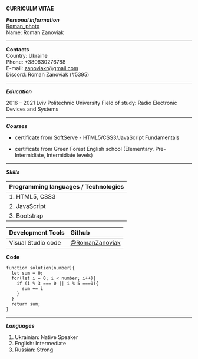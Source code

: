 **CURRICULM VITAE**

**_Personal information_**  
[Roman_photo](img/Roman_photo.jpg)  
Name: Roman Zanoviak

---

**Contacts**  
Country: Ukraine  
Phone: +380630276788  
E-mail: [zanoviakr@gmail.com](zanoviakr@gmail.com)  
Discord: Roman Zanoviak (#5395)

---

**_Education_**

2016 – 2021 Lviv Politechnic University Field of study: Radio Electronic Devices and Systems

---

**_Courses_**

- certificate from SoftServe - HTML5/CSS3/JavaScript Fundamentals

- certificate from Green Forest English school (Elementary, Pre-Intermidiate, Intermidiate levels)

---

**_Skills_**

| **Programming languages / Technologies** |
| :--------------------------------------- |
| 1. HTML5, CSS3                           |
| 2. JavaScript                            |
| 3. Bootstrap                             |

| **Development Tools** | **Github**                                         |
| :-------------------- | :------------------------------------------------- |
| Visual Studio code    | [@RomanZanoviak](https://github.com/RomanZanoviak) |

**Code**

```
function solution(number){
  let sum = 0;
  for(let i = 0; i < number; i++){
    if (i % 3 === 0 || i % 5 ===0){
      sum += i
    }
  }
  return sum;
}
```

---

**_Languages_**

1. Ukrainian: Native Speaker
2. English: Intermediate
3. Russian: Strong
